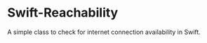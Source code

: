 Swift-Reachability
==================

A simple class to check for internet connection availability in Swift.
